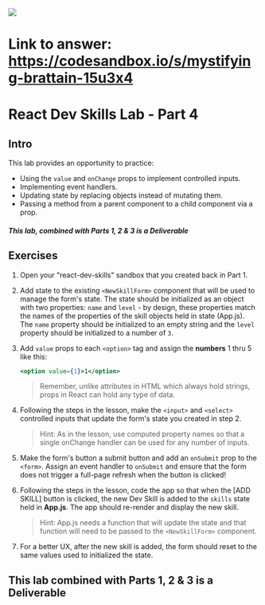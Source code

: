<img src="https://i.imgur.com/pg98OTd.png">

# Link to answer: https://codesandbox.io/s/mystifying-brattain-15u3x4

# React Dev Skills Lab - Part 4

## Intro

This lab provides an opportunity to practice:

- Using the `value` and `onChange` props to implement controlled inputs.
- Implementing event handlers.
- Updating state by replacing objects instead of mutating them.
- Passing a method from a parent component to a child component via a prop.

##### This lab, combined with Parts 1, 2 & 3 is a Deliverable

## Exercises

1. Open your "react-dev-skills" sandbox that you created back in Part 1.

2. Add state to the existing `<NewSkillForm>` component that will be used to manage the form's state. The state should be initialized as an object with two properties: `name` and `level` - by design, these properties match the names of the properties of the skill objects held in state (App.js). The `name` property should be initialized to an empty string and the `level` property should be initialized to a number of `3`.

3. Add `value` props to each `<option>` tag and assign the **numbers** 1 thru 5 like this:

   ```jsx
   <option value={1}>1</option>
   ```

   > Remember, unlike attributes in HTML which always hold strings, props in React can hold any type of data.

4. Following the steps in the lesson, make the `<input>` and `<select>` controlled inputs that update the form's state you created in step 2.

   > Hint: As in the lesson, use computed property names so that a single onChange handler can be used for any number of inputs.

5. Make the form's button a submit button and add an `onSubmit` prop to the `<form>`. Assign an event handler to `onSubmit` and ensure that the form does not trigger a full-page refresh when the button is clicked!

6. Following the steps in the lesson, code the app so that when the [ADD SKILL] button is clicked, the new Dev Skill is added to the `skills` state held in **App.js**. The app should re-render and display the new skill.

   > Hint: App.js needs a function that will update the state and that function will need to be passed to the `<NewSkillForm>` component.

7. For a better UX, after the new skill is added, the form should reset to the same values used to initialized the state.

## This lab combined with Parts 1, 2 & 3 is a Deliverable
